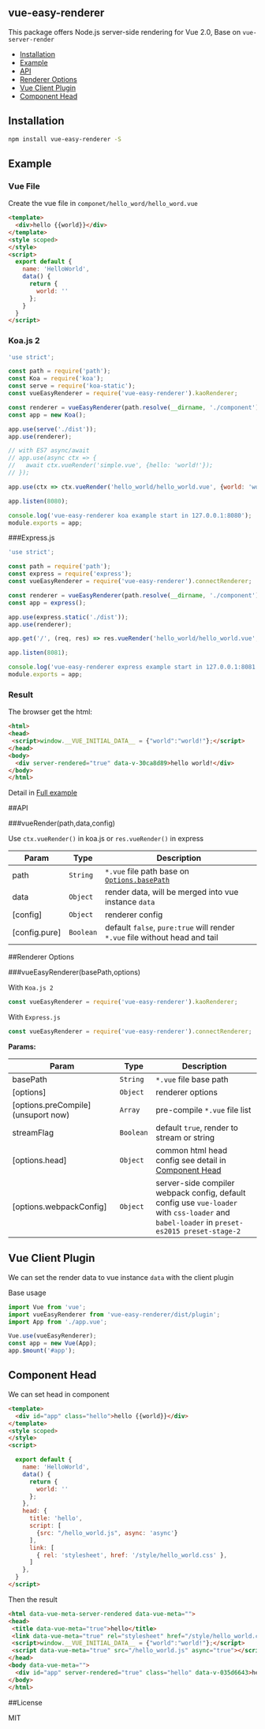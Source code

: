 vue-easy-renderer
---
This package offers Node.js server-side rendering for Vue 2.0, Base on `vue-server-render`

+ [Installation](#installation)
+ [Example](#example)
+ [API](#api)
+ [Renderer Options](#renderer-options)
+ [Vue Client Plugin](#vue-client-plugin)
+ [Component Head](#component-head)

## Installation

```bash
npm install vue-easy-renderer -S
```

## Example

### Vue File

Create the vue file in `componet/hello_word/hello_word.vue`

```html
<template>
  <div>hello {{world}}</div>
</template>
<style scoped>
</style>
<script>
  export default {
    name: 'HelloWorld',
    data() {
      return {
        world: ''
      };
    }
  }
</script>
```

### Koa.js 2

```js
'use strict';

const path = require('path');
const Koa = require('koa');
const serve = require('koa-static');
const vueEasyRenderer = require('vue-easy-renderer').kaoRenderer;

const renderer = vueEasyRenderer(path.resolve(__dirname, './component'));
const app = new Koa();

app.use(serve('./dist'));
app.use(renderer);

// with ES7 async/await
// app.use(async ctx => {
//   await ctx.vueRender('simple.vue', {hello: 'world!'});
// });

app.use(ctx => ctx.vueRender('hello_world/hello_world.vue', {world: 'world!'}));

app.listen(8080);

console.log('vue-easy-renderer koa example start in 127.0.0.1:8080');
module.exports = app;

```

###Express.js

```js
'use strict';

const path = require('path');
const express = require('express');
const vueEasyRenderer = require('vue-easy-renderer').connectRenderer;

const renderer = vueEasyRenderer(path.resolve(__dirname, './component'));
const app = express();

app.use(express.static('./dist'));
app.use(renderer);

app.get('/', (req, res) => res.vueRender('hello_world/hello_world.vue', {world: 'world!'}));

app.listen(8081);

console.log('vue-easy-renderer express example start in 127.0.0.1:8081');
module.exports = app;

```

### Result
The browser get the html:

```html
<html>
<head>
 <script>window.__VUE_INITIAL_DATA__ = {"world":"world!"};</script>
</head>
<body>
  <div server-rendered="true" data-v-30ca8d89>hello world!</div>
</body>
</html>
```
Detail in [Full example](https://github.com/leaves4j/vue-easy-renderer/tree/master/example)

##API

###vueRender(path,data,config)

Use `ctx.vueRender()` in koa.js or `res.vueRender()` in express

| Param | Type | Description |
| --- | --- | --- |
| path | `String` | `*.vue` file path base on [`Options.basePath`](#renderer-options)  |
| data | `Object` | render data, will be merged into vue instance `data`|
| [config] | `Object` | renderer config |
| [config.pure] | `Boolean` | default `false`, `pure:true` will  render `*.vue` file without head and tail

##Renderer Options

###vueEasyRenderer(basePath,options)

With `Koa.js 2`

```js
const vueEasyRenderer = require('vue-easy-renderer').kaoRenderer;
```

With `Express.js`

```js
const vueEasyRenderer = require('vue-easy-renderer').connectRenderer;
```

**Params:**

| Param | Type | Description |
| --- | --- | --- |
| basePath | `String` | `*.vue` file base path |
| [options] | `Object` | renderer options |
| [options.preCompile] \(unsuport now) | `Array` | pre-compile `*.vue` file list |
| streamFlag | `Boolean` | default `true`, render to stream or string |
| [options.head] | `Object` | common html head config see detail in [Component Head](#component-head) |
| [options.webpackConfig] | `Object` | server-side compiler webpack config, default config use `vue-loader` with `css-loader` and `babel-loader` in `preset-es2015 preset-stage-2`|


## Vue Client Plugin

We can set the render data to vue instance `data` with the client plugin 

Base usage

```js
import Vue from 'vue';
import vueEasyRenderer from 'vue-easy-renderer/dist/plugin';
import App from './app.vue';

Vue.use(vueEasyRenderer);
const app = new Vue(App);
app.$mount('#app');
```

## Component Head

We can set head in component

```html
<template>
  <div id="app" class="hello">hello {{world}}</div>
</template>
<style scoped>
</style>
<script>

  export default {
    name: 'HelloWorld',
    data() {
      return {
        world: ''
      };
    },
    head: {
      title: 'hello',
      script: [
        {src: "/hello_world.js", async: 'async'}
      ],
      link: [
        { rel: 'stylesheet', href: '/style/hello_world.css' },
      ]
    },
  }
</script>
```

Then the result

```html
<html data-vue-meta-server-rendered data-vue-meta="">
<head>
 <title data-vue-meta="true">hello</title>
 <link data-vue-meta="true" rel="stylesheet" href="/style/hello_world.css"/>
 <script>window.__VUE_INITIAL_DATA__ = {"world":"world!"};</script>
 <script data-vue-meta="true" src="/hello_world.js" async="true"></script>
</head>
<body data-vue-meta="">
  <div id="app" server-rendered="true" class="hello" data-v-035d6643>hello world!</div>
</body>
</html>
```

##License

MIT